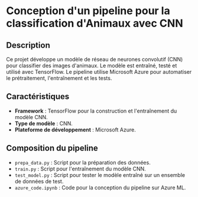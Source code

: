 # Conception d'un pipeline pour la classification d'Animaux avec CNN

## Description
Ce projet développe un modèle de réseau de neurones convolutif (CNN) pour classifier des images d'animaux. Le modèle est entraîné, testé et utilisé avec TensorFlow. Le pipeline utilise Microsoft Azure pour automatiser le prétraitement, l'entraînement et les tests.

## Caractéristiques
- **Framework** : TensorFlow pour la construction et l'entraînement du modèle CNN.
- **Type de modèle** : CNN.
- **Plateforme de développement** : Microsoft Azure.

## Composition du pipeline
- `prepa_data.py` : Script pour la préparation des données.
- `train.py` : Script pour l'entraînement du modèle CNN.
- `test_model.py` : Script pour tester le modèle entraîné sur un ensemble de données de test.
- `azure_code.ipynb` : Code pour la conception du pipeline sur Azure ML.
